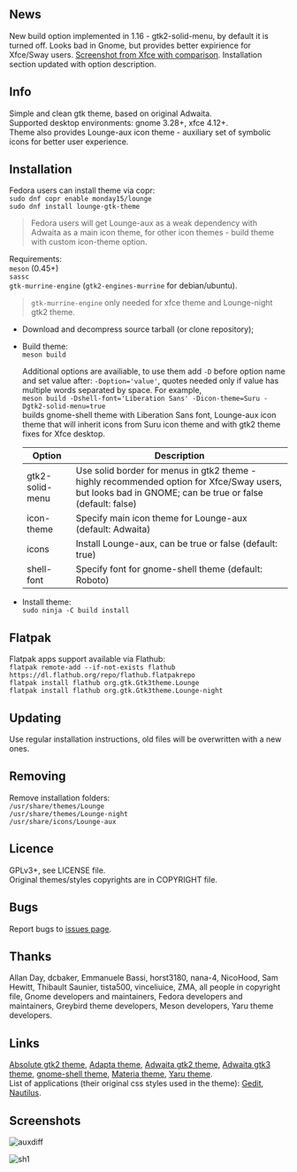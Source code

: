 ## News
New build option implemented in 1.16 - gtk2-solid-menu, by default it is turned off. Looks bad in Gnome, but provides better expirience for Xfce/Sway users. [Screenshot from Xfce with comparison](https://user-images.githubusercontent.com/42862490/54489243-230b9280-48cc-11e9-9191-7912a4ef328f.png). Installation section updated with option description.

## Info
Simple and clean gtk theme, based on original Adwaita.  
Supported desktop environments: gnome 3.28+, xfce 4.12+.  
Theme also provides Lounge-aux icon theme - auxiliary set of symbolic icons for better user experience.
 
## Installation
Fedora users can install theme via copr:  
`sudo dnf copr enable monday15/lounge`  
`sudo dnf install lounge-gtk-theme`

> Fedora users will get Lounge-aux as a weak dependency with Adwaita as a main icon theme, for other icon themes - build theme with custom icon-theme option.


Requirements:  
`meson` (0.45+)  
`sassc`  
`gtk-murrine-engine` (`gtk2-engines-murrine` for debian/ubuntu).
> `gtk-murrine-engine` only needed for xfce theme and Lounge-night gtk2 theme.

- Download and decompress source tarball (or clone repository);
- Build theme:  
`meson build` 
 
  Additional options are availiable, to use them add `-D` before option name and set value after: `-Doption='value'`, quotes needed only if value has multiple words separated by space. For example,  
`meson build -Dshell-font='Liberation Sans' -Dicon-theme=Suru -Dgtk2-solid-menu=true`  
builds gnome-shell theme with Liberation Sans font, Lounge-aux icon theme that will inherit icons from Suru icon theme and with gtk2 theme fixes for Xfce desktop.

  Option | Description
  --- | ---
  gtk2-solid-menu | Use solid border for menus in gtk2 theme - highly recommended option for Xfce/Sway users, but looks bad in GNOME; can be true or false (default: false)
  icon-theme | Specify main icon theme for Lounge-aux (default: Adwaita)
  icons | Install Lounge-aux, can be true or false (default: true)
  shell-font | Specify font for gnome-shell theme (default: Roboto)

- Install theme:  
`sudo ninja -C build install`

## Flatpak
Flatpak apps support available via Flathub:  
`flatpak remote-add --if-not-exists flathub https://dl.flathub.org/repo/flathub.flatpakrepo`  
`flatpak install flathub org.gtk.Gtk3theme.Lounge`  
`flatpak install flathub org.gtk.Gtk3theme.Lounge-night`

## Updating
Use regular installation instructions, old files will be overwritten with a new ones.

## Removing
Remove installation folders:  
`/usr/share/themes/Lounge`  
`/usr/share/themes/Lounge-night`  
`/usr/share/icons/Lounge-aux`

## Licence
GPLv3+, see LICENSE file.  
Original themes/styles copyrights are in COPYRIGHT file.

## Bugs
Report bugs to [issues page](https://github.com/monday15/lounge-gtk-theme/issues).

## Thanks
Allan Day, dcbaker, Emmanuele Bassi, horst3180, nana-4, NicoHood, Sam Hewitt, Thibault Saunier, tista500, vinceliuice, ZMA, all people in copyright file, Gnome developers and maintainers, Fedora developers and maintainers, Greybird theme developers, Meson developers, Yaru theme developers.

## Links
[Absolute gtk2 theme](https://www.gnome-look.org/p/1080258/), [Adapta theme](https://github.com/adapta-project/adapta-gtk-theme), [Adwaita gtk2 theme](https://gitlab.gnome.org/GNOME/gnome-themes-extra), [Adwaita gtk3 theme](https://gitlab.gnome.org/GNOME/gtk), [gnome-shell theme](https://gitlab.gnome.org/GNOME/gnome-shell), [Materia theme](https://github.com/nana-4/materia-theme), [Yaru theme](https://github.com/ubuntu/yaru).  
List of applications (their original css styles used in the theme): [Gedit](https://gitlab.gnome.org/GNOME/gedit), [Nautilus](https://gitlab.gnome.org/GNOME/nautilus).

## Screenshots
![auxdiff](https://user-images.githubusercontent.com/42862490/50310672-82702700-04c4-11e9-9e3c-e806dcc942eb.png)

![sh1](https://user-images.githubusercontent.com/42862490/51241701-205df100-19a0-11e9-9bd4-8b06807d5619.png)
